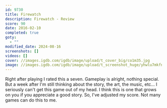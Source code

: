 ```yaml
---
id: 9730
title: Firewatch
description: Firewatch - Review
score: 90
date: 2016-02-10
completed: true
goty:
  - ""
modified_date: 2024-08-16
screenshots: []
videos: []
cover: //images.igdb.com/igdb/image/upload/t_cover_big/co1m35.jpg
image: //images.igdb.com/igdb/image/upload/t_screenshot_huge/yhwlu7mkfnaeyu34y56c.jpg
---
```

Right after playing I rated this a seven. Gameplay is alright, nothing special. But a week after I'm still thinking about the story, the art, the music, etc... I seriously can't get this game out of my head. I think this is one that grows on you if you appreciate a good story. So, I've adjusted my score. Not many games can do this to me.